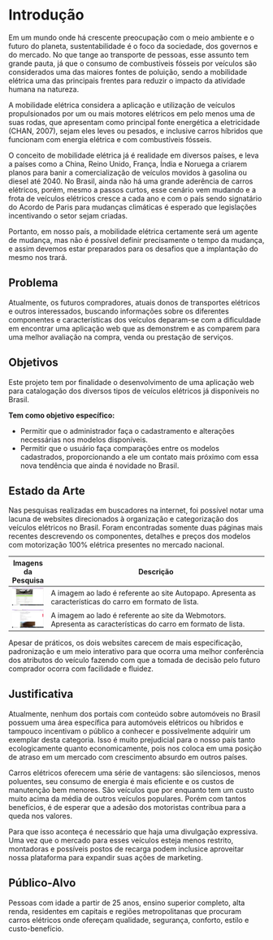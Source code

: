 # Introdução

Em um mundo onde há crescente preocupação com o meio ambiente e o futuro do planeta, sustentabilidade é o foco da sociedade, dos governos e do mercado. No que tange ao transporte de pessoas, esse assunto tem grande pauta, já que o consumo de combustíveis fósseis por veículos são considerados uma das maiores fontes de poluição, sendo a mobilidade elétrica uma das principais frentes para reduzir o impacto da atividade humana na natureza.  

A mobilidade elétrica considera a aplicação e utilização de veículos propulsionados por um ou mais motores elétricos em pelo menos uma de suas rodas, que apresentam como principal fonte energética a eletricidade (CHAN, 2007), sejam eles leves ou pesados, e inclusive carros híbridos que funcionam com energia elétrica e com combustíveis fósseis.  

O conceito de mobilidade elétrica já é realidade em diversos países, e leva a países como a China, Reino Unido, França, Índia e Noruega a criarem planos para banir a comercialização de veículos movidos à gasolina ou diesel até 2040. No Brasil, ainda não há uma grande aderência de carros elétricos, porém, mesmo a passos curtos, esse cenário vem mudando e a frota de veículos elétricos cresce a cada ano e com o país sendo signatário do Acordo de Paris para mudanças climáticas é esperado que legislações incentivando o setor sejam criadas.  

Portanto, em nosso país, a mobilidade elétrica certamente será um agente de mudança, mas não é possível definir precisamente o tempo da mudança, e assim devemos estar preparados para os desafios que a implantação do mesmo nos trará.  


## Problema

Atualmente, os futuros compradores, atuais donos de transportes elétricos e outros interessados, buscando informações sobre os diferentes componentes e características dos veículos deparam-se com a dificuldade em encontrar uma aplicação web que as demonstrem e as comparem para uma melhor avaliação na compra, venda ou prestação de serviços.


## Objetivos

Este projeto tem por finalidade o desenvolvimento de uma aplicação web para catalogação dos diversos tipos de veículos elétricos já disponíveis no Brasil. 

**Tem como objetivo específico:**

- Permitir que o administrador faça o cadastramento e alterações necessárias nos modelos disponíveis.
- Permitir que o usuário faça comparações entre os modelos cadastrados, proporcionando a ele um contato mais próximo com essa nova tendência que ainda é novidade no Brasil.


## Estado da Arte

Nas pesquisas realizadas em buscadores na internet, foi possível notar uma lacuna de websites direcionados à organização e categorização dos veículos elétricos no Brasil. Foram encontradas somente duas páginas mais recentes descrevendo os componentes, detalhes e preços dos modelos com motorização 100% elétrica presentes no mercado nacional.

<table>
 <thead>
  <tr>
   <th>Imagens da Pesquisa</th>
   <th>Descrição</th>
  </tr>
 </thead>

 

 <tbody>
  <tr>
   <td><img src="https://github.com/ICEI-PUC-Minas-PMV-SInt/pmv-sint-2021-2-e1-proj-web-t1-grupo-4/raw/main/img/autopapo.jpg" width=500px></td>
   <td width=500px>A imagem ao lado é referente ao site Autopapo. Apresenta as características do carro em formato de lista.</td>
  </tr>

 

  <tr>
   <td><img src="https://github.com/ICEI-PUC-Minas-PMV-SInt/pmv-sint-2021-2-e1-proj-web-t1-grupo-4/raw/main/img/webmotors.jpg" width=500px></td>
   <td width=500px>A imagem ao lado é referente ao site da Webmotors. Apresenta as características do carro em formato de lista.</td>
  </tr>

 </tbody>
 
</table>


Apesar de práticos, os dois websites carecem de mais especificação, padronização e um meio interativo para que ocorra uma melhor conferência dos atributos do veículo fazendo com que a tomada de decisão pelo futuro comprador ocorra com facilidade e fluidez.  


## Justificativa

Atualmente, nenhum dos portais com conteúdo sobre automóveis no Brasil possuem uma área específica para automóveis elétricos ou híbridos e tampouco incentivam o público a conhecer e possivelmente adquirir um exemplar desta categoria. Isso é muito prejudicial para o nosso país tanto ecologicamente quanto economicamente, pois nos coloca em uma posição de atraso em um mercado com crescimento absurdo em outros países. 

Carros elétricos oferecem uma série de vantagens: são silenciosos, menos poluentes, seu consumo de energia é mais eficiente e os custos de manutenção bem menores. São veículos que por enquanto tem um custo muito acima da média de outros veículos populares. Porém com tantos benefícios, é de esperar que a adesão dos motoristas contribua para a queda nos valores. 

Para que isso aconteça é necessário que haja uma divulgação expressiva. Uma vez que o mercado para esses veículos esteja menos restrito, montadoras e possíveis postos de recarga podem inclusice aproveitar nossa plataforma para expandir suas ações de marketing.

## Público-Alvo

Pessoas com idade a partir de 25 anos, ensino superior completo, alta renda, residentes em capitais e regiões metropolitanas que procuram carros elétricos onde ofereçam qualidade, segurança, conforto, estilo e custo-benefício.  
